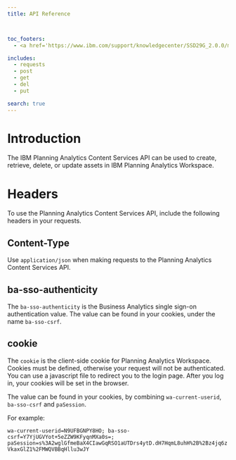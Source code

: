 ```yaml
---
title: API Reference



toc_footers:
  - <a href='https://www.ibm.com/support/knowledgecenter/SSD29G_2.0.0/main/welcome.html'>Full Planning Analytics documentation</a>

includes:
  - requests
  - post
  - get
  - del
  - put

search: true
---
```


# Introduction

The IBM Planning Analytics Content Services API can be used to create, retrieve, delete, or update assets in IBM Planning Analytics Workspace.

# Headers 

To use the Planning Analytics Content Services API, include the following headers in your requests.

## Content-Type

Use `application/json` when making requests to the Planning Analytics Content Services API.

## ba-sso-authenticity

The `ba-sso-authenticity` is the Business Analytics single sign-on authentication value. The value can be found in your cookies, under the name `ba-sso-csrf`.

## cookie

The `cookie` is the client-side cookie for Planning Analytics Workspace. Cookies must be defined, otherwise your request will not be authenticated. You can use a javascript file to redirect you to the login page. After you log in, your cookies will be set in the browser. 

The value can be found in your cookies, by combining `wa-current-userid`, `ba-sso-csrf` and `paSession`.

For example:

`wa-current-userid=N9UFBGNPY8HO; ba-sso-csrf=Y7YjUGVYot+5eZZW9KFyqnMXa0s=; paSession=s%3A2wglGfmeBaX4CIawGqRSO1aUTDrs4ytD.dH7HqmL8uhH%2B%2Bz4jq6zVkaxGlZ1%2FMWQVBBqHllu3wJY`